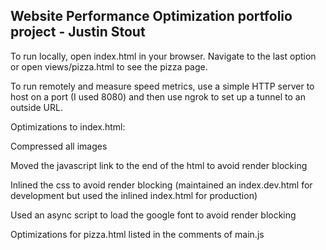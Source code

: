 ## Website Performance Optimization portfolio project - Justin Stout

To run locally, open index.html in your browser. Navigate to the last option or open views/pizza.html to see the pizza page.

To run remotely and measure speed metrics, use a simple HTTP server to host on a port (I used 8080) and then use ngrok to set up a tunnel to an outside URL.

Optimizations to index.html:

Compressed all images

Moved the javascript link to the end of the html to avoid render blocking

Inlined the css to avoid render blocking (maintained an index.dev.html for development but used the inlined index.html for production)

Used an async script to load the google font to avoid render blocking

Optimizations for pizza.html listed in the comments of main.js